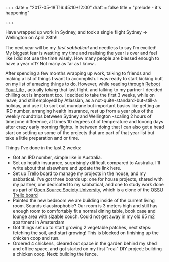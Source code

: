 +++
date = "2017-05-18T16:45:10+12:00"
draft = false
title = "prelude - it's happening"

+++

Have wrapped up work in Sydney, and took a single flight Sydney -> Wellington on April 28th!

The next year will be my *first sabbatical* and needless to say I'm excited! My biggest fear is wasting my time and realising the year
is over and feel like I did not use the time wisely. How many people are blessed enough to have a year off? Not many as far as I know..

After spending a few months wrapping up work, talking to friends and making a list of things I want to accomplish. I was 
ready to start kicking butt on my list of amazing things to do.
However, while reading
through [Reboot Your Life](https://www.amazon.com/gp/product/0825305640/ref=as_li_tl?ie=UTF8&camp=1789&creative=9325&creativeASIN=0825305640&linkCode=as2&tag=0tt0-20&linkId=be40a38ecd5ef44c6807db5c47d79826)
, actually *taking* that last flight, and talking to my partner I decided chilling out is important too.
 I decided to take the first 3 weeks, while on leave, and still employed by Atlassian, as a not-quite-standard-but-still-a holiday, and use it to
 sort out mundane but important basics like getting an IRD number, arranging health insurance, rest up from a year plus
 of the weekly roundtrips between Sydney and Wellington -scaling 2 hours of timezone difference, at times 10 degrees of
 of temperature and looong days after crazy early morning flights. In between doing that I can also get a head start on
 setting up some of the projects that are part of that year list but take a little preparation and or time.
  
Things I've done in the last 2 weeks:

* Got an IRD number, simple like in Australia.
* Set up health insurance, surprisingly difficult compared to Australia. I'll write about that elsewhere and update
the link here.
* Set up [Trello](https://trello.com/otto25/recommend) board to manage my projects in the house, and my sabbatical. I've got
three boards up: one for house projects, shared with my partner, one dedicated to my sabbatical, and one to study work done
as part of [Open Source Society University](https://github.com/open-source-society/computer-science), which is a clone of
the [OSSU Trello board](https://trello.com/b/9DPXYv5f)
* Painted the new bedroom we are building inside of the current living room. Sounds claustrophobic? Our room is 3 meters high and still
has enough room to comfortably fit a normal dining table, book case and lounge area with sizable couch. Could not get away
in my old 65 m2 apartment in Amsterdam
* Got things set up to start growing 2 vegetable patches, next steps: fetching the soil, and start growing!
This is blocked on finishing up the chicken coop and run.
* Ordered 4 chickens, cleared out space in the garden behind my shed and office space, and got started on my first "real"
DIY project: building a chicken coop. Next: building the fence.
